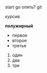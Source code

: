 start
go
опять?
git

*курсив.*

**полужирный**

 * первое
 * второе
 * третье

 1. один
 2. два
 3. три
